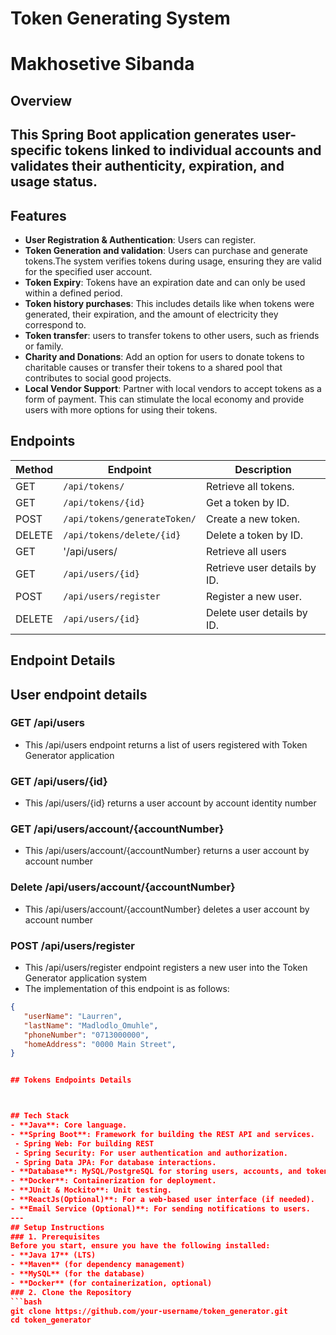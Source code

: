 # Token Generating System
# Makhosetive Sibanda

## Overview
This Spring Boot application generates user-specific tokens linked to individual accounts and validates their authenticity, expiration, and usage status.
---
## Features
- **User Registration & Authentication**: Users can register.
- **Token Generation and validation**: Users can purchase and generate tokens.The system verifies tokens during usage, ensuring they are valid for the specified user account.
- **Token Expiry**: Tokens have an expiration date and can only be used within a defined period.
- **Token history purchases**: This includes details like when tokens were generated, their expiration, and the amount of electricity they correspond to.
- **Token transfer**:  users to transfer tokens to other users, such as friends or family.
- **Charity and Donations**: Add an option for users to donate tokens to charitable causes or transfer their tokens to a shared pool that contributes to social good projects.
- **Local Vendor Support**: Partner with local vendors to accept tokens as a form of payment. This can stimulate the local economy and provide users with more options for using their tokens.

## Endpoints

| Method    | Endpoint                          | Description                           |
|-----------|-----------------------------------|---------------------------------------|
| GET       | `/api/tokens/`                    | Retrieve all tokens.                  |
| GET       | `/api/tokens/{id}`                | Get a token by ID.                    |
| POST      | `/api/tokens/generateToken/`      | Create a new token.                   |
| DELETE    | `/api/tokens/delete/{id}`         | Delete a token by ID.                 |
| GET       | '/api/users/                      | Retrieve all users                    |
| GET       | `/api/users/{id}`                 | Retrieve user details by ID.          |
| POST      | `/api/users/register`             | Register a new user.                  |
| DELETE    | `/api/users/{id}`                 | Delete user details by ID.            |


## Endpoint Details

## User endpoint details

### GET /api/users

- This /api/users endpoint returns a list of users registered with Token Generator application

### GET /api/users/{id}

- This /api/users/{id} returns a user account by account identity number

### GET /api/users/account/{accountNumber}

- This /api/users/account/{accountNumber} returns a user account by account number

### Delete /api/users/account/{accountNumber}

- This /api/users/account/{accountNumber} deletes a user account by account number

### POST /api/users/register

- This /api/users/register endpoint registers a new user into the Token Generator application system
- The implementation of this endpoint is as follows:

```JSON
{
   "userName": "Laurren",
   "lastName": "Madlodlo_Omuhle",
   "phoneNumber": "0713000000",
   "homeAddress": "0000 Main Street", 
}


## Tokens Endpoints Details



## Tech Stack
- **Java**: Core language.
- **Spring Boot**: Framework for building the REST API and services.
 - Spring Web: For building REST
 - Spring Security: For user authentication and authorization.
 - Spring Data JPA: For database interactions.
- **Database**: MySQL/PostgreSQL for storing users, accounts, and tokens.
- **Docker**: Containerization for deployment.
- **JUnit & Mockito**: Unit testing.
- **ReactJs(Optional)**: For a web-based user interface (if needed).
- **Email Service (Optional)**: For sending notifications to users.
---
## Setup Instructions
### 1. Prerequisites
Before you start, ensure you have the following installed:
- **Java 17** (LTS)
- **Maven** (for dependency management)
- **MySQL** (for the database)
- **Docker** (for containerization, optional)
### 2. Clone the Repository
```bash
git clone https://github.com/your-username/token_generator.git
cd token_generator
